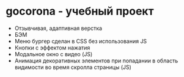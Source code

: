 # gocorona - учебный проект


<ul>
    <li>Отзывчивая, адаптивная верстка</li>
    <li>БЭМ</li>
    <li>Меню бургер сделан в CSS без использования JS
    </li>
    <li>Кнопки с эффектом нажатия
    </li>
    <li>Модальное окно с видео (JS)
    </li>
    <li>Анимация декоративных элементов при попадании в область видимости во время скролла страницы (JS)
    </li>
</ul>



